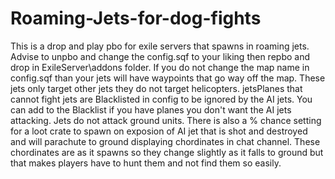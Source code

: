 # Roaming-Jets-for-dog-fights
This is a drop and play pbo for exile servers that spawns in roaming jets. Advise to unpbo and change the config.sqf to your liking then repbo and drop in ExileServer\addons folder. If you do not change the map name in config.sqf than your jets will have waypoints that go way off the map. These jets only target other jets they do not target helicopters. jetsPlanes that cannot fight jets are Blacklisted in config to be ignored by the AI jets. You can add to the Blacklist if you have planes you don't want the AI jets attacking. Jets do not attack ground units. There is also a % chance setting for a loot crate to spawn on exposion of AI jet that is shot and destroyed and will parachute to ground displaying chordinates in chat channel. These chordinates are as it spawns so they change slightly as it falls to ground but that makes players have to hunt them and not find them so easily.
